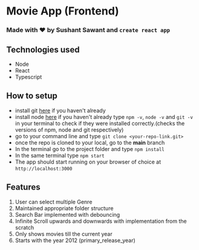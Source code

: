 # Movie App (Frontend)

### Made with ❤️ by Sushant Sawant and `create react app`
## Technologies used

* Node
* React
* Typescript

## How to setup
* install git [here](https://git-scm.com/downloads) if you haven't already
* install node [here](https://nodejs.org/dist/v20.10.0/node-v20.10.0.pkg) if you haven't already
  type `npm -v`, `node -v` and `git -v` in your terminal to check if they were installed correctly.(checks the versions of npm, node and git respectively)
* go to your command line and type `git clone <your-repo-link.git> `
* once the repo is cloned to your local, go to the **main** branch
* In the terminal go to the project folder and type `npm install`
* In the same terminal type `npm start`
* The app should start running on your browser of choice at `http://localhost:3000`


## Features
1. User can select multiple Genre
2. Maintained appropriate folder structure
3. Search Bar implemented with debouncing
4. Infinite Scroll upwards and downwards with implementation from the scratch
5. Only shows movies till the current year
6. Starts with the year 2012 (primary_release_year)
